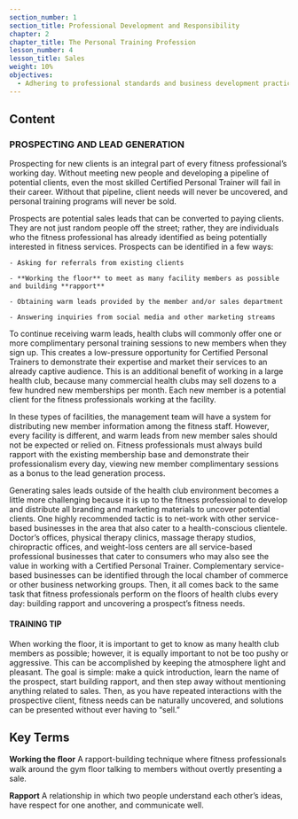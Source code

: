```yaml
---
section_number: 1
section_title: Professional Development and Responsibility
chapter: 2
chapter_title: The Personal Training Profession
lesson_number: 4
lesson_title: Sales
weight: 10%
objectives:
  - Adhering to professional standards and business development practices.
---
```


## Content
### PROSPECTING AND LEAD GENERATION

Prospecting for new clients is an integral part of every fitness professional’s working day. Without meeting new people and developing a pipeline of potential clients, even the most skilled Certified Personal Trainer will fail in their career. Without that pipeline, client needs will never be uncovered, and personal training programs will never be sold.

Prospects are potential sales leads that can be converted to paying clients. They are not just random people off the street; rather, they are individuals who the fitness professional has already identified as being potentially interested in fitness services. Prospects can be identified in a few ways:

	- Asking for referrals from existing clients

	- **Working the floor** to meet as many facility members as possible and building **rapport**

	- Obtaining warm leads provided by the member and/or sales department

	- Answering inquiries from social media and other marketing streams

To continue receiving warm leads, health clubs will commonly offer one or more complimentary personal training sessions to new members when they sign up. This creates a low-pressure opportunity for Certified Personal Trainers to demonstrate their expertise and market their services to an already captive audience. This is an additional benefit of working in a large health club, because many commercial health clubs may sell dozens to a few hundred new memberships per month. Each new member is a potential client for the fitness professionals working at the facility.

In these types of facilities, the management team will have a system for distributing new member information among the fitness staff. However, every facility is different, and warm leads from new member sales should not be expected or relied on. Fitness professionals must always build rapport with the existing membership base and demonstrate their professionalism every day, viewing new member complimentary sessions as a bonus to the lead generation process.

Generating sales leads outside of the health club environment becomes a little more challenging because it is up to the fitness professional to develop and distribute all branding and marketing materials to uncover potential clients. One highly recommended tactic is to net-work with other service-based businesses in the area that also cater to a health-conscious clientele. Doctor’s offices, physical therapy clinics, massage therapy studios, chiropractic offices, and weight-loss centers are all service-based professional businesses that cater to consumers who may also see the value in working with a Certified Personal Trainer. Complementary service-based businesses can be identified through the local chamber of commerce or other business networking groups. Then, it all comes back to the same task that fitness professionals perform on the floors of health clubs every day: building rapport and uncovering a prospect’s fitness needs.

#### TRAINING TIP

When working the floor, it is important to get to know as many health club members as possible; however, it is equally important to not be too pushy or aggressive. This can be accomplished by keeping the atmosphere light and pleasant. The goal is simple: make a quick introduction, learn the name of the prospect, start building rapport, and then step away without mentioning anything related to sales. Then, as you have repeated interactions with the prospective client, fitness needs can be naturally uncovered, and solutions can be presented without ever having to “sell.”

## Key Terms

**Working the ﬂoor**
A rapport-building technique where fitness professionals walk around the gym floor talking to members without overtly presenting a sale.

**Rapport**
A relationship in which two people understand each other’s ideas, have respect for one another, and communicate well.
